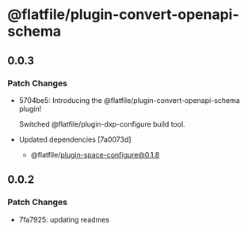 # @flatfile/plugin-convert-openapi-schema

## 0.0.3

### Patch Changes

- 5704be5: Introducing the @flatfile/plugin-convert-openapi-schema plugin!

  Switched @flatfile/plugin-dxp-configure build tool.

- Updated dependencies [7a0073d]
  - @flatfile/plugin-space-configure@0.1.8

## 0.0.2

### Patch Changes

- 7fa7925: updating readmes
